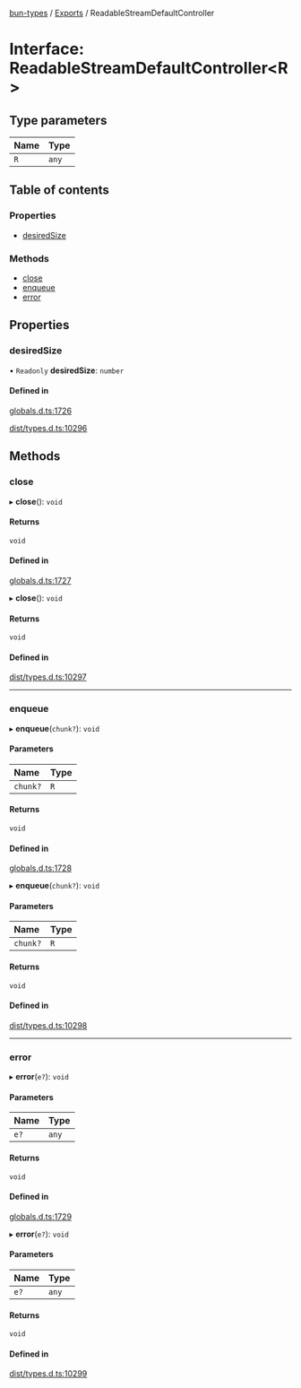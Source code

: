 [bun-types](../README.md) / [Exports](../modules.md) / ReadableStreamDefaultController

# Interface: ReadableStreamDefaultController<R\>

## Type parameters

| Name | Type |
| :------ | :------ |
| `R` | `any` |

## Table of contents

### Properties

- [desiredSize](ReadableStreamDefaultController.md#desiredsize)

### Methods

- [close](ReadableStreamDefaultController.md#close)
- [enqueue](ReadableStreamDefaultController.md#enqueue)
- [error](ReadableStreamDefaultController.md#error)

## Properties

### desiredSize

• `Readonly` **desiredSize**: `number`

#### Defined in

[globals.d.ts:1726](https://github.com/valgaze/bun-types/blob/5e53f27/globals.d.ts#L1726)

[dist/types.d.ts:10296](https://github.com/valgaze/bun-types/blob/5e53f27/dist/types.d.ts#L10296)

## Methods

### close

▸ **close**(): `void`

#### Returns

`void`

#### Defined in

[globals.d.ts:1727](https://github.com/valgaze/bun-types/blob/5e53f27/globals.d.ts#L1727)

▸ **close**(): `void`

#### Returns

`void`

#### Defined in

[dist/types.d.ts:10297](https://github.com/valgaze/bun-types/blob/5e53f27/dist/types.d.ts#L10297)

___

### enqueue

▸ **enqueue**(`chunk?`): `void`

#### Parameters

| Name | Type |
| :------ | :------ |
| `chunk?` | `R` |

#### Returns

`void`

#### Defined in

[globals.d.ts:1728](https://github.com/valgaze/bun-types/blob/5e53f27/globals.d.ts#L1728)

▸ **enqueue**(`chunk?`): `void`

#### Parameters

| Name | Type |
| :------ | :------ |
| `chunk?` | `R` |

#### Returns

`void`

#### Defined in

[dist/types.d.ts:10298](https://github.com/valgaze/bun-types/blob/5e53f27/dist/types.d.ts#L10298)

___

### error

▸ **error**(`e?`): `void`

#### Parameters

| Name | Type |
| :------ | :------ |
| `e?` | `any` |

#### Returns

`void`

#### Defined in

[globals.d.ts:1729](https://github.com/valgaze/bun-types/blob/5e53f27/globals.d.ts#L1729)

▸ **error**(`e?`): `void`

#### Parameters

| Name | Type |
| :------ | :------ |
| `e?` | `any` |

#### Returns

`void`

#### Defined in

[dist/types.d.ts:10299](https://github.com/valgaze/bun-types/blob/5e53f27/dist/types.d.ts#L10299)
